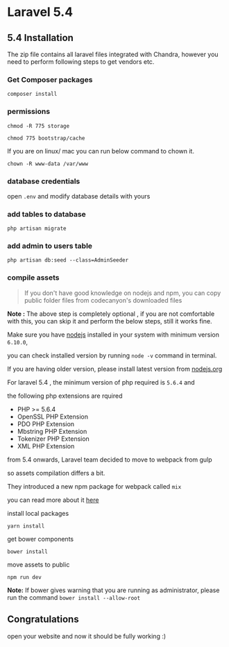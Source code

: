 # Laravel 5.4

## 5.4 Installation

The zip file contains all laravel files integrated with Chandra, however you need to perform following steps to get vendors etc.

### Get Composer packages

`composer install`

### permissions

```text
chmod -R 775 storage

chmod 775 bootstrap/cache
```

If you are on linux/ mac you can run below command to chown it.

```text
chown -R www-data /var/www
```

### database credentials

open `.env` and modify database details with yours

### add tables to database

`php artisan migrate`

### add admin to users table

`php artisan db:seed --class=AdminSeeder`

### compile assets

> If you don't have good knowledge on nodejs and npm, you can copy public folder files from codecanyon's downloaded files

**Note :** The above step is completely optional , if you are not comfortable with this, you can skip it and perform the below steps, still it works fine.

Make sure you have [nodejs](https://nodejs.org) installed in your system with minimum version `6.10.0`,

you can check installed version by running `node -v` command in terminal.

If you are having older version, please install latest version from [nodejs.org](http://nodejs.org/)

For laravel 5.4 , the minimum version of php required is `5.6.4` and

the following php extensions are rquired

* PHP &gt;= 5.6.4
* OpenSSL PHP Extension
* PDO PHP Extension
* Mbstring PHP Extension
* Tokenizer PHP Extension
* XML PHP Extension

from 5.4 onwards, Laravel team decided to move to webpack from gulp

so assets compilation differs a bit.

They introduced a new npm package for webpack called `mix`

you can read more about it [here](https://laravel.com/docs/5.4/mix)

install local packages

`yarn install`

get bower components

`bower install`

move assets to public

`npm run dev`

 **Note:** If bower gives warning that you are running as administrator, please run the command `bower install --allow-root`

## Congratulations

open your website and now it should be fully working :\)

